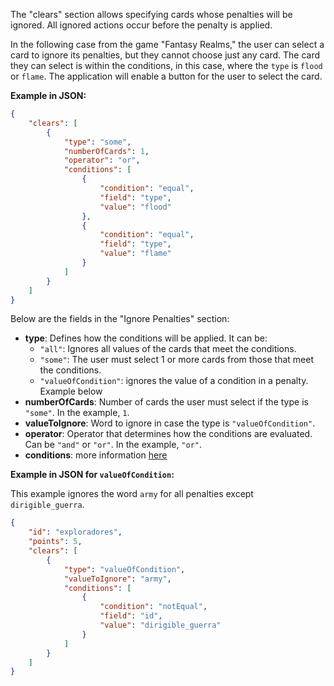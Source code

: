 The "clears" section allows specifying cards whose penalties will be ignored. All ignored actions occur before the penalty is applied.

In the following case from the game "Fantasy Realms," the user can select a card to ignore its penalties, but they cannot choose just any card. The card they can select is within the conditions, in this case, where the `type` is `flood` or `flame`. The application will enable a button for the user to select the card.

**Example in JSON:**
```json
{
    "clears": [
        {
            "type": "some",
            "numberOfCards": 1,
            "operator": "or",
            "conditions": [
                {
                    "condition": "equal",
                    "field": "type",
                    "value": "flood"
                },
                {
                    "condition": "equal",
                    "field": "type",
                    "value": "flame"
                }
            ]
        }
    ]
}
```

Below are the fields in the "Ignore Penalties" section:

- **type**: Defines how the conditions will be applied. It can be:
  - `"all"`: Ignores all values of the cards that meet the conditions.
  - `"some"`: The user must select 1 or more cards from those that meet the conditions.
  - `"valueOfCondition"`: ignores the value of a condition in a penalty. Example below
- **numberOfCards**: Number of cards the user must select if the type is `"some"`. In the example, `1`.
- **valueToIgnore**: Word to ignore in case the type is `"valueOfCondition"`.
- **operator**: Operator that determines how the conditions are evaluated. Can be `"and"` or `"or"`. In the example, `"or"`.
- **conditions**: more information [here](en/Conditions.md)

**Example in JSON for `valueOfCondition`:**

This example ignores the word `army` for all penalties except `dirigible_guerra`.

```json
{
    "id": "exploradores",
    "points": 5,
    "clears": [
        {
            "type": "valueOfCondition",
            "valueToIgnore": "army",
            "conditions": [
                {
                    "condition": "notEqual",
                    "field": "id",
                    "value": "dirigible_guerra"
                }
            ]
        }
    ]
}
```
